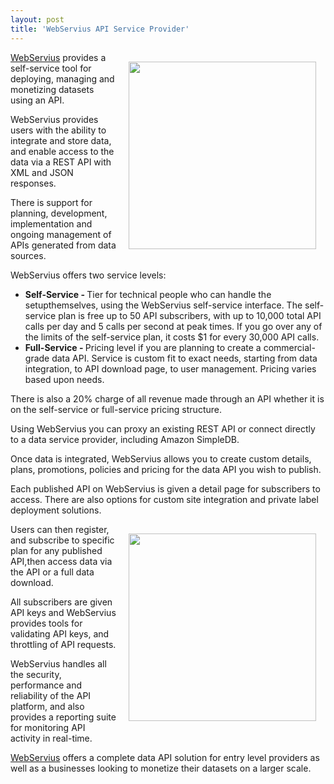 ```yaml
---
layout: post
title: 'WebServius API Service Provider'
---
```

<a title="WebServius" href="http://www.webservius.com/"><img style="padding: 15px;" src="http://kinlane-productions.s3.amazonaws.com/api-service-providers/webservius/webservius-logo.png" alt="" width="300" align="right" /></a><a title="WebServius" href="http://www.webservius.com/">WebServius</a> provides a self-service tool for deploying, managing and monetizing datasets using an API.<p></p>
WebServius provides users with the ability to integrate and store data, and enable access to the data via a REST API with XML and JSON responses.<p></p>
There is support for planning, development, implementation and ongoing management of APIs generated from data sources.<p></p>
WebServius offers two service levels:
<ul class="mainlist">
	<li><strong>Self-Service - </strong>Tier for technical people who can handle the setupthemselves, using the WebServius self-service interface. The self-service plan is free up to 50 API subscribers, with up to 10,000 total API calls per day and 5 calls per second at peak times. If you go over any of the limits of the self-service plan, it costs $1 for every 30,000 API calls.</li>
	<li><strong>Full-Service - </strong>Pricing level if you are planning to create a commercial-grade data API. Service is custom fit to exact needs, starting from data integration, to API download page, to user management. Pricing varies based upon needs.</li>
</ul>
There is also a 20% charge of all revenue made through an API whether it is on the self-service or full-service pricing structure.<p></p>
Using WebServius you can proxy an existing REST API or connect directly to a data service provider, including Amazon SimpleDB.<p></p>
Once data is integrated, WebServius allows you to create custom details, plans, promotions, policies and pricing for the data API you wish to publish.<p></p>
Each published API on WebServius is given a detail page for subscribers to access. There are also options for custom site integration and private label deployment solutions.<p></p>
<a title="WebServius" href="http://www.webservius.com/"><img style="padding: 15px;" src="http://kinlane-productions.s3.amazonaws.com/api-service-providers/webservius/piggybank-monetize-api.png" alt="" width="300" align="right" /></a>Users can then register, and subscribe to specific plan for any published API,then access data via the API or a full data download.<p></p>
All subscribers are given API keys and WebServius provides tools for validating API keys, and throttling of API requests.<p></p>
WebServius handles all the security, performance and reliability of the API platform, and also provides a reporting suite for monitoring API activity in real-time.<p></p>
<a title="WebServius" href="http://www.webservius.com/">WebServius</a> offers a complete data API solution for entry level providers as well as a businesses looking to monetize their datasets on a larger scale.

